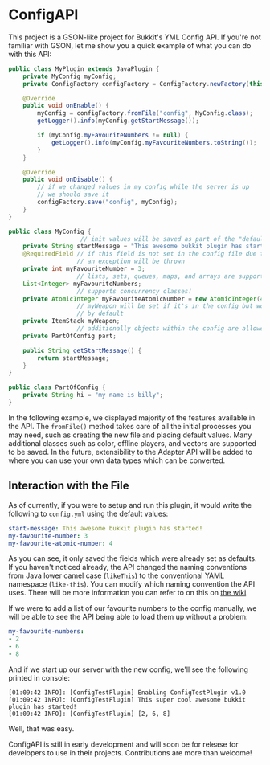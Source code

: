 # ConfigAPI
This project is a GSON-like project for Bukkit's YML Config API. If you're not familiar with GSON, let me show you a quick example of what you can do with this API:

```java
public class MyPlugin extends JavaPlugin {
    private MyConfig myConfig;
    private ConfigFactory configFactory = ConfigFactory.newFactory(this);

    @Override
    public void onEnable() {
        myConfig = configFactory.fromFile("config", MyConfig.class);
        getLogger().info(myConfig.getStartMessage());

        if (myConfig.myFavouriteNumbers != null) {
            getLogger().info(myConfig.myFavouriteNumbers.toString());
        }
    }

    @Override
    public void onDisable() {
        // if we changed values in my config while the server is up
        // we should save it
        configFactory.save("config", myConfig);
    }
}

public class MyConfig {
                    // init values will be saved as part of the "default config"
    private String startMessage = "This awesome bukkit plugin has started!";
    @RequiredField // if this field is not set in the config file due to user error
                   // an exception will be thrown
    private int myFavouriteNumber = 3;
                   // lists, sets, queues, maps, and arrays are supported!
    List<Integer> myFavouriteNumbers;
                   // supports concurrency classes!
    private AtomicInteger myFavouriteAtomicNumber = new AtomicInteger(4);
                   // myWeapon will be set if it's in the config but won't exist
                   // by default
    private ItemStack myWeapon;
                   // additionally objects within the config are allowed
    private PartOfConfig part;

    public String getStartMessage() {
        return startMessage;
    }
}

public class PartOfConfig {
    private String hi = "my name is billy";
}
```

In the following example, we displayed majority of the features available in the API. The `fromFile()` method takes care of all the initial processes you may need, such as creating the new file and placing default values. Many additional classes such as color, offline players, and vectors are supported to be saved. In the future, extensibility to the Adapter API will be added to where you can use your own data types which can be converted.

## Interaction with the File

As of currently, if you were to setup and run this plugin, it would write the following to `config.yml` using the default values:

```yml
start-message: This awesome bukkit plugin has started!
my-favourite-number: 3
my-favourite-atomic-number: 4
```

As you can see, it only saved the fields which were already set as defaults. If you haven't noticed already, the API changed the naming conventions from Java lower camel case (`likeThis`) to the conventional YAML namespace (`like-this`). You can modify which naming convention the API uses. There will be more information you can refer to on this on [the wiki]( Wiki).

If we were to add a list of our favourite numbers to the config manually, we will be able to see the API being able to load them up without a problem:

```yml
my-favourite-numbers:
- 2
- 6
- 8
```

And if we start up our server with the new config, we'll see the following printed in console:

```
[01:09:42 INFO]: [ConfigTestPlugin] Enabling ConfigTestPlugin v1.0
[01:09:42 INFO]: [ConfigTestPlugin] This super cool awesome bukkit plugin has started!
[01:09:42 INFO]: [ConfigTestPlugin] [2, 6, 8]
```

Well, that was easy.

ConfigAPI is still in early development and will soon be for release for developers to use in their projects. Contributions are more than welcome!

